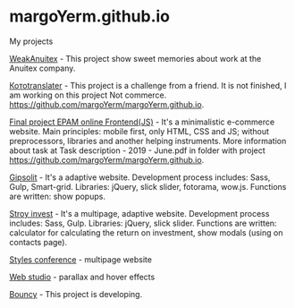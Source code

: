 # margoYerm.github.io
My projects

[WeakAnuitex](https://margoyerm.github.io/weakAnuitex/src/) - This project show sweet memories about work at the Anuitex company. 

[Котоtranslater](https://margoyerm.github.io/kototranslater/src/) - This project is a challenge from a friend. It is not finished, I am working on this project  Not commerce. https://github.com/margoYerm/margoYerm.github.io.

[Final project EPAM online Frontend(JS)](https://margoyerm.github.io/YermachenkoM_finalProject_FL11/home.html) - It's a minimalistic e-commerce website. Main principles: mobile first, only HTML, CSS and JS; without preprocessors, libraries and another helping instruments. More information about task at Task description - 2019 - June.pdf in folder with project https://github.com/margoYerm/margoYerm.github.io.

[Gipsolit](https://margoYerm.github.io/gipsolit/app) -  It's a adaptive website. Development process includes: Sass, Gulp, Smart-grid. Libraries: jQuery, slick slider, fotorama, wow.js. Functions are written: show popups.

[Stroy invest](https://margoyerm.github.io/stroyInvest/app/) - It's a multipage, adaptive website. Development process includes: Sass, Gulp. Libraries: jQuery, slick slider. Functions are written: calculator for calculating the return on investment, show modals (using on contacts page).

[Styles conference](https://margoyerm.github.io/stylesConference/) - multipage website

[Web studio](https://margoyerm.github.io/webstudio/) - parallax and hover effects

[Bouncy](https://margoyerm.github.io/bouncy/app/) - This project is developing.




